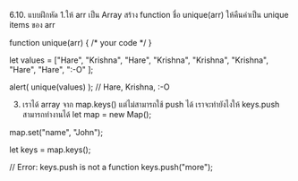 6.10.  แบบฝึกหัด
1.ให้ arr เป็น Array
สร้าง function ชื่อ unique(arr) ให้คืนค่าเป็น unique items ของ arr 

function unique(arr) {
  /* your code */
}

let values = ["Hare", "Krishna", "Hare", "Krishna", "Krishna", "Krishna", "Hare", "Hare", ":-O" ];

alert( unique(values) ); // Hare, Krishna, :-O



3.	เราได้ array จาก map.keys() แต่ไม่สามารถใช้ push ได้
	เราจะทำยังไงให้ keys.push สามารถทำงานได้
let map = new Map();

map.set("name", "John");

let keys = map.keys();

// Error: keys.push is not a function
keys.push("more");
